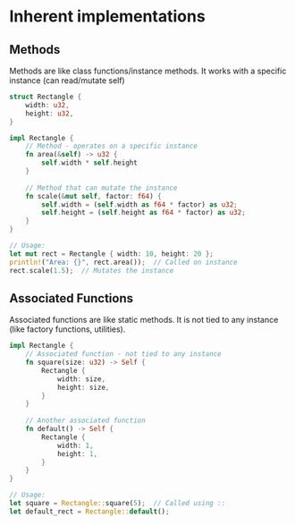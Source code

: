 # Inherent implementations

## Methods

Methods are like class functions/instance methods. It works with a specific instance (can read/mutate self)

```rust
struct Rectangle {
    width: u32,
    height: u32,
}

impl Rectangle {
    // Method - operates on a specific instance
    fn area(&self) -> u32 {
        self.width * self.height
    }
    
    // Method that can mutate the instance
    fn scale(&mut self, factor: f64) {
        self.width = (self.width as f64 * factor) as u32;
        self.height = (self.height as f64 * factor) as u32;
    }
}

// Usage:
let mut rect = Rectangle { width: 10, height: 20 };
println!("Area: {}", rect.area());  // Called on instance
rect.scale(1.5);  // Mutates the instance
```

## Associated Functions

Associated functions are like static methods. It is not tied to any instance (like factory functions, utilities).

```rust
impl Rectangle {
    // Associated function - not tied to any instance
    fn square(size: u32) -> Self {
        Rectangle {
            width: size,
            height: size,
        }
    }
    
    // Another associated function
    fn default() -> Self {
        Rectangle {
            width: 1,
            height: 1,
        }
    }
}

// Usage:
let square = Rectangle::square(5);  // Called using ::
let default_rect = Rectangle::default();
```